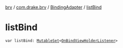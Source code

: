 [brv](../../index.md) / [com.drake.brv](../index.md) / [BindingAdapter](index.md) / [listBind](./list-bind.md)

# listBind

`var listBind: `[`MutableSet`](https://kotlinlang.org/api/latest/jvm/stdlib/kotlin.collections/-mutable-set/index.html)`<`[`OnBindViewHolderListener`](../../com.drake.brv.listener/-on-bind-view-holder-listener/index.md)`>`